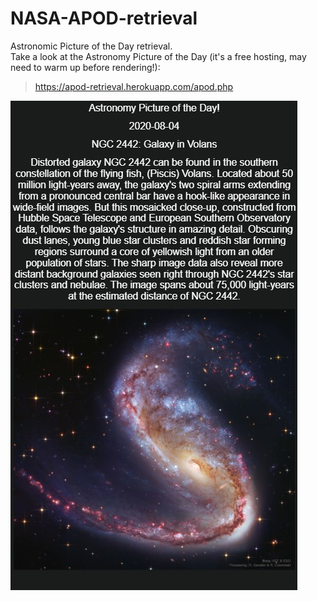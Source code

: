 # NASA-APOD-retrieval
Astronomic Picture of the Day retrieval.    
Take a look at the Astronomy Picture of the Day (it's a free hosting, may need to warm up before rendering!):  

> https://apod-retrieval.herokuapp.com/apod.php 
  
![apod.jpg](apod.jpg)
